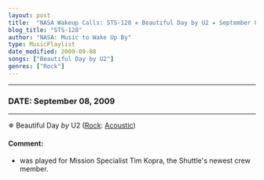 ```yaml
---
layout: post
title:  "NASA Wakeup Calls: STS-128 ✵ Beautiful Day by U2 ✦ September 08, 2009"
blog_title: "STS-128"
author: "NASA: Music to Wake Up By"
type: MusicPlaylist
date_modified: 2009-09-08
songs: ["Beautiful Day by U2"]
genres: ["Rock"]
---
```


----
### DATE: September 08, 2009
----
✵ Beautiful Day *by* U2 ([Rock](https://www.discogs.com/genre/Rock): [Acoustic](https://www.discogs.com/style/Acoustic)) <a target="blank_" href="https://www.discogs.com/U2-Beautiful-Day/master/62959">
    <i class="fas fa-compact-disc"
       title="Discogs entry for this song"
       alt="Discogs entry for this song"
       style="font-size: 1.1em;"></i></a>
    

#### Comment:
* was played for Mission Specialist Tim Kopra, the Shuttle's newest crew member.



<br/>
<center>
	<a target="_blank"
	   href="https://twitter.com/intent/tweet?hashtags=Space,NASA,Playlist,NASAWakeupCalls,SpaceProgram&text=🚀 {{ page.author}}, '{{ page.songs.first }}' {{ page.title }}, {{ site.url }}{{ page.url }}&via=nasawakeupcalls"><i class="fab fa-twitter" title="Tweet this page" alt="Tweet this page" style="font-size: 1.3em;"></i></a>
	&nbsp; 	<i class="fas fa-user-astronaut" style="font-size: 1.5em;"></i> &nbsp;
    <a id="custom_amazon_link"
       type="amzn" search="#"
       category="popular music">
    <i class="fab fa-amazon" style="font-size: 1.3em;"></i></a>
</center>

<!-- Randomly resolve an individual entry from a song array -->
<script src="/assets/javascript/seedrandom.min.js"></script>
<script>
  var wake_me_up = ["Beautiful Day by U2"];
  var prng = new Math.seedrandom();
  function randomSong() {
    song = wake_me_up[Math.floor(Math.random() * wake_me_up.length)];
    var amazon_link = document.getElementById("custom_amazon_link");
    amazon_link.setAttribute("search", song);
  }
  window.onload = randomSong();
</script>
